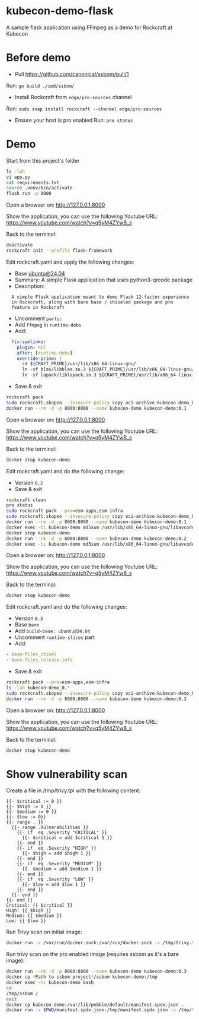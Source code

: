 # kubecon-demo-flask
A sample flask application using FFmpeg as a demo for Rockcraft at Kubecon


# Before demo
- Pull https://github.com/canonical/ssbom/pull/1

Run: `go build ./cmd/ssbom/`

- Install Rockcraft from `edge/pro-sources` channel

Run: `sudo snap install rockcraft --channel edge/pro-sources`

- Ensure your host is pro enabled
Run: `pro status`

# Demo

Start from this project's folder
```bash
ls -lah
vi app.py
cat requirements.txt
source .venv/bin/activate
flask run -p 8000
```

Open a browser on: http://127.0.0.1:8000

Show the application, you can use the following Youtube URL: https://www.youtube.com/watch?v=q5yM4ZYwB_s

Back to the terminal:
```bash
deactivate
rockcraft init --profile flask-framework
```

Edit rockcraft.yaml and apply the following changes:
- Base ubuntu@24.04
- Summary: A simple Flask application that uses python3-qrcode package
- Description:
```
  A simple Flask application meant to demo Flask 12-factor experience
  in Rockcraft, along with bare base / chiseled package and pro
  feature in Rockcraft
```
- Uncomment `parts:`
- Add `ffmpeg` in `runtime-debs`
- Add:
```yaml
  fix-symlinks:
    plugin: nil
    after: [runtime-debs]
    override-prime: |
      cd ${CRAFT_PRIME}/usr/lib/x86_64-linux-gnu/
      ln -sf blas/libblas.so.3 ${CRAFT_PRIME}/usr/lib/x86_64-linux-gnu/libblas.so.3
      ln -sf lapack/liblapack.so.3 ${CRAFT_PRIME}/usr/lib/x86_64-linux-gnu/liblapack.so.3
```
- Save & exit
```bash
rockcraft pack
sudo rockcraft.skopeo --insecure-policy copy oci-archive:kubecon-demo_0.1_amd64.rock docker-daemon:kubecon-demo:0.1
docker run --rm -d -p 8000:8000 --name kubecon-demo kubecon-demo:0.1
```

Open a browser on: http://127.0.0.1:8000

Show the application, you can use the following Youtube URL: https://www.youtube.com/watch?v=q5yM4ZYwB_s

Back to the terminal:
```bash
docker stop kubecon-demo
```

Edit rockcraft.yaml and do the following change:
- Version `0.2`
- Save & exit
```bash
rockcraft clean
pro status
sudo rockcraft pack --pro=esm-apps,esm-infra
sudo rockcraft.skopeo --insecure-policy copy oci-archive:kubecon-demo_0.2_amd64.rock docker-daemon:kubecon-demo:0.2
docker run --rm -d -p 8000:8000 --name kubecon-demo kubecon-demo:0.1
docker exec -ti kubecon-demo md5sum /usr/lib/x86_64-linux-gnu/libavcodec.so.60.31.102
docker stop kubecon-demo
docker run --rm -d -p 8000:8000 --name kubecon-demo kubecon-demo:0.2
docker exec -ti kubecon-demo md5sum /usr/lib/x86_64-linux-gnu/libavcodec.so.60.31.102
```

Open a browser on: http://127.0.0.1:8000

Show the application, you can use the following Youtube URL: https://www.youtube.com/watch?v=q5yM4ZYwB_s

Back to the terminal:
```bash
docker stop kubecon-demo
```

Edit rockcraft.yaml and do the following changes:
- Version `0.3`
- Base `bare`
- Add `build-base: ubuntu@24.04`
- Uncomment `runtime-slices` part
- Add:
```yaml
- base-files_chisel
- base-files_release-info
```
- Save & exit
```bash
rockcraft pack --pro=esm-apps,esm-infra
ls -lah kubecon-demo_0.*
sudo rockcraft.skopeo --insecure-policy copy oci-archive:kubecon-demo_0.3_amd64.rock docker-daemon:kubecon-demo:0.3
docker run --rm -d -p 8000:8000 --name kubecon-demo kubecon-demo:0.3
```

Open a browser on: http://127.0.0.1:8000

Show the application, you can use the following Youtube URL: https://www.youtube.com/watch?v=q5yM4ZYwB_s

Back to the terminal:
```bash
docker stop kubecon-demo
```

# Show vulnerability scan

Create a file in /tmp/trivy.tpl with the following content:
```
{{- $critical := 0 }}
{{- $high := 0 }}
{{- $medium := 0 }}
{{- $low := 0}}
{{- range . }}
  {{- range .Vulnerabilities }}
    {{- if  eq .Severity "CRITICAL" }}
      {{- $critical = add $critical 1 }}
    {{- end }}
    {{- if  eq .Severity "HIGH" }}
      {{- $high = add $high 1 }}
    {{- end }}
    {{- if  eq .Severity "MEDIUM" }}
      {{- $medium = add $medium 1 }}
    {{- end }}
    {{- if  eq .Severity "LOW" }}
      {{- $low = add $low 1 }}
    {{- end }}
  {{- end }}
{{- end }}
Critical: {{ $critical }}
High: {{ $high }}
Medium: {{ $medium }}
Low: {{ $low }}
```

Run Trivy scan on initial image:
```bash
docker run -v /var/run/docker.sock:/var/run/docker.sock -v /tmp/trivy.tpl:/tmp/trivy.tpl -v $PWD/.trivyignore:/tmp/.trivyignore aquasec/trivy image -q --ignorefile /tmp/.trivyignore --scanners vuln --format template --template "@/tmp/trivy.tpl" kubecon-demo:0.1
```

Run trivy scan on the pro enabled image (requires ssbom as it's a bare image):
```bash
docker run --rm -d -p 8000:8000 --name kubecon-demo kubecon-demo:0.3
docker cp *Path to ssbom project*/ssbom kubecon-demo:/tmp
docker exec -ti kubecon-demo bash
cd
/tmp/ssbom /
exit
docker cp kubecon-demo:/var/lib/pebble/default/manifest.spdx.json .
docker run -v $PWD/manifest.spdx.json:/tmp/manifest.spdx.json -v /tmp/trivy.tpl:/tmp/trivy.tpl -v $PWD/.trivyignore:/tmp/.trivyignore aquasec/trivy sbom -q --ignorefile /tmp/.trivyignore --scanners vuln --format template --template "@/tmp/trivy.tpl" /tmp/manifest.spdx.json
```
